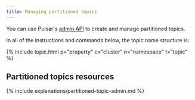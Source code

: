 ```yaml
---
title: Managing partitioned topics
---
```


You can use Pulsar's [admin API](../../admin-api/overview) to create and manage partitioned topics.

In all of the instructions and commands below, the topic name structure is:

{% include topic.html p="property" c="cluster" n="namespace" t="topic" %}

## Partitioned topics resources

{% include explanations/partitioned-topic-admin.md %}
